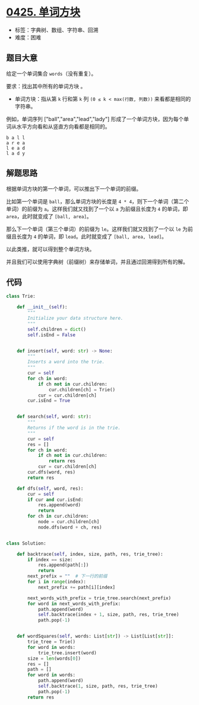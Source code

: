 # [0425. 单词方块](https://leetcode-cn.com/problems/word-squares/)

- 标签：字典树、数组、字符串、回溯
- 难度：困难

## 题目大意

给定一个单词集合 `words`（没有重复）。

要求：找出其中所有的单词方块 。

- 单词方块：指从第 `k` 行和第 `k` 列 `(0 ≤ k < max(行数, 列数))` 来看都是相同的字符串。

例如，单词序列 ["ball","area","lead","lady"] 形成了一个单词方块，因为每个单词从水平方向看和从竖直方向看都是相同的。

```
b a l l
a r e a
l e a d
l a d y
```

## 解题思路

根据单词方块的第一个单词，可以推出下一个单词的前缀。

比如第一个单词是 `ball`，那么单词方块的长度是 `4 * 4`，则下一个单词（第二个单词）的前缀为 `a`。这样我们就又找到了一个以 `a` 为前缀且长度为 `4` 的单词，即 `area`，此时就变成了 `[ball, area]`。

那么下一个单词（第三个单词）的前缀为 `le`。这样我们就又找到了一个以 `le` 为前缀且长度为 `4` 的单词，即 `lead`。此时就变成了 `[ball, area, lead]`。

以此类推，就可以得到整个单词方块。

并且我们可以使用字典树（前缀树）来存储单词，并且通过回溯得到所有的解。

## 代码

```Python
class Trie:

    def __init__(self):
        """
        Initialize your data structure here.
        """
        self.children = dict()
        self.isEnd = False


    def insert(self, word: str) -> None:
        """
        Inserts a word into the trie.
        """
        cur = self
        for ch in word:
            if ch not in cur.children:
                cur.children[ch] = Trie()
            cur = cur.children[ch]
        cur.isEnd = True


    def search(self, word: str):
        """
        Returns if the word is in the trie.
        """
        cur = self
        res = []
        for ch in word:
            if ch not in cur.children:
                return res
            cur = cur.children[ch]
        cur.dfs(word, res)
        return res

    def dfs(self, word, res):
        cur = self
        if cur and cur.isEnd:
            res.append(word)
            return
        for ch in cur.children:
            node = cur.children[ch]
            node.dfs(word + ch, res)


class Solution:

    def backtrace(self, index, size, path, res, trie_tree):
        if index == size:
            res.append(path[:])
            return
        next_prefix = ""  # 下一行的前缀
        for i in range(index):
            next_prefix += path[i][index]

        next_words_with_prefix = trie_tree.search(next_prefix)
        for word in next_words_with_prefix:
            path.append(word)
            self.backtrace(index + 1, size, path, res, trie_tree)
            path.pop(-1)


    def wordSquares(self, words: List[str]) -> List[List[str]]:
        trie_tree = Trie()
        for word in words:
            trie_tree.insert(word)
        size = len(words[0])
        res = []
        path = []
        for word in words:
            path.append(word)
            self.backtrace(1, size, path, res, trie_tree)
            path.pop(-1)
        return res
```

